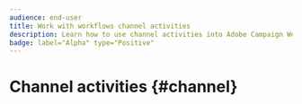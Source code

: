 ```yaml
---
audience: end-user
title: Work with workflows channel activities
description: Learn how to use channel activities into Adobe Campaign Web workflows
badge: label="Alpha" type="Positive"
---
```

# Channel activities {#channel}
